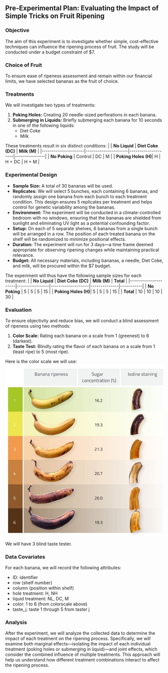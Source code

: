 ## Pre-Experimental Plan: Evaluating the Impact of Simple Tricks on Fruit Ripening

### Objective
The aim of this experiment is to investigate whether simple, cost-effective techniques can influence the ripening process of fruit. The study will be conducted under a budget constraint of $7.

### Choice of Fruit
To ensure ease of ripeness assessment and remain within our financial limits, we have selected bananas as the fruit of choice.

### Treatments
We will investigate two types of treatments:
1. **Poking Holes:** Creating 20 needle-sized perforations in each banana.
2. **Submerging in Liquids:** Briefly submerging each banana for 10 seconds in one of the following liquids:
   - Diet Coke
   - Milk

These treatments result in six distinct conditions:
|                     | **No Liquid**       | **Diet Coke (DC)** | **Milk (M)**  |
|---------------------|---------------------|--------------------|---------------|
| **No Poking**       | Control             | DC                 | M             |
| **Poking Holes (H)**| H                   | H + DC             | H + M         |

### Experimental Design
- **Sample Size:** A total of 30 bananas will be used.
- **Replicates:** We will select 5 bunches, each containing 6 bananas, and randomly assign one banana from each bunch to each treatment condition. This design ensures 5 replicates per treatment and helps control for genetic variability among the bananas.
- **Environment:** The experiment will be conducted in a climate-controlled bedroom with no windows, ensuring that the bananas are shielded from sunlight and eliminating UV light as a potential confounding factor.
- **Setup:** On each of 5 separate shelves, 6 bananas from a single bunch will be arranged in a row. The position of each treated banana on the shelf will be randomized to minimize positional effects.
- **Duration:** The experiment will run for 3 days—a time frame deemed appropriate for observing ripening changes while maintaining practical relevance.
- **Budget:** All necessary materials, including bananas, a needle, Diet Coke, and milk, will be procured within the $7 budget.

The experiment will thus have the following sample sizes for each treatment:
|                     | **No Liquid** | **Diet Coke (DC)** | **Milk (M)** | **Total** |
|---------------------|----------------|-------------------|--------------|-----------|
| **No Poking**       | 5              | 5                 | 5            | 15        |
| **Poking Holes (H)**| 5              | 5                 | 5            | 15        |
| **Total**           | 10             | 10                | 10           | 30        |

### Evaluation
To ensure objectivity and reduce bias, we will conduct a blind assessment of ripeness using two methods:
1. **Color Scale:** Rating each banana on a scale from 1 (greenest) to 6 (darkest).
2. **Taste Test:** Blindly rating the flavor of each banana on a scale from 1 (least ripe) to 5 (most ripe).

Here is the color scale we will use:
![Color Scale](./images/color_scale.jpg)

We will have 3 blind taste tester.

### Data Covariates
For each banana, we will record the following attributes:
 - ID: identifier
 - row (shelf number)
 - column (position within shelf)
 - hole treatment: H, NH
 - liquid treatment: NL, DC, M
 - color: 1 to 6 (from colorscale above)
 - taste_j: taste 1 through 5 from taster j

### Analysis
After the experiment, we will analyze the collected data to determine the impact of each treatment on the ripening process. Specifically, we will examine both marginal effects—isolating the impact of each individual treatment (poking holes or submerging in liquid)—and joint effects, which consider the combined influence of multiple treatments. This approach will help us understand how different treatment combinations interact to affect the ripening process.